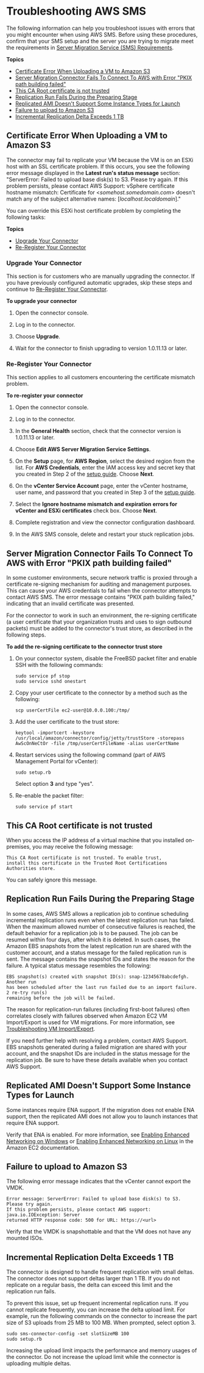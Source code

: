 # Troubleshooting AWS SMS<a name="troubleshoot-sms"></a>

The following information can help you troubleshoot issues with errors that you might encounter when using AWS SMS\. Before using these procedures, confirm that your SMS setup and the server you are trying to migrate meet the requirements in [Server Migration Service \(SMS\) Requirements](prereqs.md)\.

**Topics**
+ [Certificate Error When Uploading a VM to Amazon S3](#sms-cert-mismatch)
+ [Server Migration Connector Fails To Connect To AWS with Error "PKIX path building failed"](#cert-re-signing)
+ [This CA Root certificate is not trusted](#ca-root-certificate-not-trusted)
+ [Replication Run Fails During the Preparing Stage](#preparing-failure)
+ [Replicated AMI Doesn't Support Some Instance Types for Launch](#unavailable-instance-types)
+ [Failure to upload to Amazon S3](#failure-uploading-base-disks)
+ [Incremental Replication Delta Exceeds 1 TB](#delta-migrations)

## Certificate Error When Uploading a VM to Amazon S3<a name="sms-cert-mismatch"></a>

The connector may fail to replicate your VM because the VM is on an ESXi host with an SSL certificate problem\. If this occurs, you see the following error message displayed in the **Latest run's status message** section: "ServerError: Failed to upload base disk\(s\) to S3\. Please try again\. If this problem persists, please contact AWS Support: vSphere certificate hostname mismatch: Certificate for <*somehost\.somedomain\.com*> doesn't match any of the subject alternative names: \[*localhost\.localdomain*\]\."

You can override this ESXi host certificate problem by completing the following tasks:

**Topics**
+ [Upgrade Your Connector](#upgrade)
+ [Re\-Register Your Connector](#reregister)

### Upgrade Your Connector<a name="upgrade"></a>

This section is for customers who are manually upgrading the connector\. If you have previously configured automatic upgrades, skip these steps and continue to [Re\-Register Your Connector](#reregister)\.

**To upgrade your connector**

1. Open the connector console\.

1. Log in to the connector\.

1. Choose **Upgrade**\.

1. Wait for the connector to finish upgrading to version 1\.0\.11\.13 or later\.

### Re\-Register Your Connector<a name="reregister"></a>

This section applies to all customers encountering the certificate mismatch problem\.

**To re\-register your connector**

1. Open the connector console\.

1. Log in to the connector\.

1. In the **General Health** section, check that the connector version is 1\.0\.11\.13 or later\.

1. Choose **Edit AWS Server Migration Service Settings**\.

1. On the **Setup** page, for **AWS Region**, select the desired region from the list\. For **AWS Credentials**, enter the IAM access key and secret key that you created in Step 2 of the [setup guide](SMS_setup.md)\. Choose **Next**\.

1. On the **vCenter Service Account** page, enter the vCenter hostname, user name, and password that you created in Step 3 of the [setup guide](SMS_setup.md)\.

1. Select the **Ignore hostname mismatch and expiration errors for vCenter and ESXi certificates** check box\. Choose **Next**\.

1. Complete registration and view the connector configuration dashboard\.

1. In the AWS SMS console, delete and restart your stuck replication jobs\.

## Server Migration Connector Fails To Connect To AWS with Error "PKIX path building failed"<a name="cert-re-signing"></a>

In some customer environments, secure network traffic is proxied through a certificate re\-signing mechanism for auditing and management purposes\. This can cause your AWS credentials to fail when the connector attempts to contact AWS SMS\. The error message contains "PKIX path building failed," indicating that an invalid certificate was presented\.

For the connector to work in such an environment, the re\-signing certificate \(a user certificate that your organization trusts and uses to sign outbound packets\) must be added to the connector's trust store, as described in the following steps\.

**To add the re\-signing certificate to the connector trust store**

1. On your connector system, disable the FreeBSD packet filter and enable SSH with the following commands: 

   ```
   sudo service pf stop
   sudo service sshd onestart
   ```

1. Copy your user certificate to the connector by a method such as the following:

   ```
   scp userCertFile ec2-user@10.0.0.100:/tmp/
   ```

1. Add the user certificate to the trust store:

   ```
   keytool -importcert -keystore /usr/local/amazon/connector/config/jetty/trustStore -storepass AwScOnNeCtOr -file /tmp/userCertFileName -alias userCertName
   ```

1. Restart services using the following command \(part of AWS Management Portal for vCenter\):

   ```
   sudo setup.rb
   ```

   Select option **3** and type "yes"\.

1. Re\-enable the packet filter: 

   ```
   sudo service pf start
   ```

## This CA Root certificate is not trusted<a name="ca-root-certificate-not-trusted"></a>

When you access the IP address of a virtual machine that you installed on\-premises, you may receive the following message:

```
This CA Root certificate is not trusted. To enable trust,
install this certificate in the Trusted Root Certifications
Authorities store.
```

You can safely ignore this message\.

## Replication Run Fails During the Preparing Stage<a name="preparing-failure"></a>

In some cases, AWS SMS allows a replication job to continue scheduling incremental replication runs even when the latest replication run has failed\. When the maximum allowed number of consecutive failures is reached, the default behavior for a replication job is to be paused\. The job can be resumed within four days, after which it is deleted\. In such cases, the Amazon EBS snapshots from the latest replication run are shared with the customer account, and a status message for the failed replication run is sent\. The message contains the snapshot IDs and states the reason for the failure\. A typical status message resembles the following:

```
EBS snapshot(s) created with snapshot ID(s): snap-12345678abcdefgh. Another run  
has been scheduled after the last run failed due to an import failure. 2 re-try run(s) 
remaining before the job will be failed.
```

The reason for replication\-run failures \(including first\-boot failures\) often correlates closely with failures observed when Amazon EC2 VM Import/Export is used for VM migrations\. For more information, see [Troubleshooting VM Import/Export](https://docs.aws.amazon.com/vm-import/latest/userguide/vmimport-troubleshooting.html)\.

If you need further help with resolving a problem, contact AWS Support\. EBS snapshots generated during a failed migration are shared with your account, and the snapshot IDs are included in the status message for the replication job\. Be sure to have these details available when you contact AWS Support\.

## Replicated AMI Doesn't Support Some Instance Types for Launch<a name="unavailable-instance-types"></a>

Some instances require ENA support\. If the migration does not enable ENA support, then the replicated AMI does not allow you to launch instances that require ENA support\.

Verify that ENA is enabled\. For more information, see [Enabling Enhanced Networking on Windows](https://docs.aws.amazon.com/AWSEC2/latest/WindowsGuide/enhanced-networking-ena.html#enable-enhanced-networking-ena-WIN) or [Enabling Enhanced Networking on Linux](https://docs.aws.amazon.com/AWSEC2/latest/UserGuide/enhanced-networking-ena.html) in the Amazon EC2 documentation\.

## Failure to upload to Amazon S3<a name="failure-uploading-base-disks"></a>

The following error message indicates that the vCenter cannot export the VMDK\.

```
Error message: ServerError: Failed to upload base disk(s) to S3. Please try again. 
If this problem persists, please contact AWS support: java.io.IOException: Server 
returned HTTP response code: 500 for URL: https://<url>
```

Verify that the VMDK is snapshottable and that the VM does not have any mounted ISOs\.

## Incremental Replication Delta Exceeds 1 TB<a name="delta-migrations"></a>

The connector is designed to handle frequent replication with small deltas\. The connector does not support deltas larger than 1 TB\. If you do not replicate on a regular basis, the delta can exceed this limit and the replication run fails\.

To prevent this issue, set up frequent incremental replication runs\. If you cannot replicate frequently, you can increase the delta upload limit\. For example, run the following commands on the connector to increase the part size of S3 uploads from 25 MB to 100 MB\. When prompted, select option 3\.

```
sudo sms-connector-config -set slotSizeMB 100
sudo setup.rb
```

Increasing the upload limit impacts the performance and memory usages of the connector\. Do not increase the upload limit while the connector is uploading multiple deltas\.